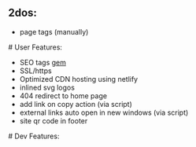 ## 2dos:
- page tags (manually)

# User Features:

- SEO tags [gem](https://jekyll.github.io/jekyll-seo-tag)
- SSL/https
- Optimized CDN hosting using netlify
- inlined svg logos
- 404 redirect to home page
- add link on copy action (via script)
- external links auto open in new windows (via script)
- site qr code in footer

# Dev Features:
